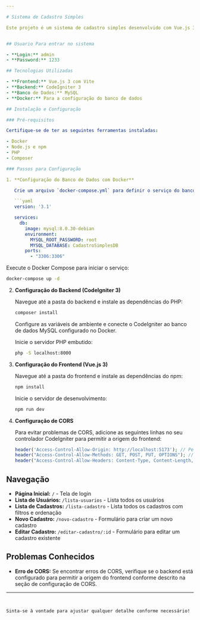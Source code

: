 ```yaml
---

# Sistema de Cadastro Simples

Este projeto é um sistema de cadastro simples desenvolvido com Vue.js 3 no frontend e CodeIgniter 3 no backend, utilizando Docker para a configuração do banco de dados MySQL.


## Usuario Para entrar no sistema

- **Login:** admin
- **Password:** 1233

## Tecnologias Utilizadas

- **Frontend:** Vue.js 3 com Vite
- **Backend:** CodeIgniter 3
- **Banco de Dados:** MySQL
- **Docker:** Para a configuração do banco de dados

## Instalação e Configuração

### Pré-requisitos

Certifique-se de ter as seguintes ferramentas instaladas:

- Docker
- Node.js e npm
- PHP
- Composer

### Passos para Configuração

1. **Configuração do Banco de Dados com Docker**

   Crie um arquivo `docker-compose.yml` para definir o serviço do banco de dados MySQL:

   ```yaml
   version: '3.1'

   services:
     db:
       image: mysql:8.0.30-debian
       environment:
         MYSQL_ROOT_PASSWORD: root
         MYSQL_DATABASE: CadastroSimplesDB
       ports:
         - "3306:3306"
   ```

   Execute o Docker Compose para iniciar o serviço:

   ```bash
   docker-compose up -d
   ```

2. **Configuração do Backend (CodeIgniter 3)**

   Navegue até a pasta do backend e instale as dependências do PHP:

   ```bash
   composer install
   ```

   Configure as variáveis de ambiente e conecte o CodeIgniter ao banco de dados MySQL configurado no Docker.

   Inicie o servidor PHP embutido:

   ```bash
   php -S localhost:8000
   ```

3. **Configuração do Frontend (Vue.js 3)**

   Navegue até a pasta do frontend e instale as dependências do npm:

   ```bash
   npm install
   ```

   Inicie o servidor de desenvolvimento:

   ```bash
   npm run dev
   ```

4. **Configuração de CORS**

   Para evitar problemas de CORS, adicione as seguintes linhas no seu controlador CodeIgniter para permitir a origem do frontend:

   ```php
   header('Access-Control-Allow-Origin: http://localhost:5173'); // Permitir apenas a origem do seu frontend
   header("Access-Control-Allow-Methods: GET, POST, PUT, OPTIONS"); // Métodos permitidos
   header("Access-Control-Allow-Headers: Content-Type, Content-Length, Accept-Encoding"); // Cabeçalhos permitidos
   ```

## Navegação

- **Página Inicial:** `/` - Tela de login
- **Lista de Usuários:** `/lista-usuarios` - Lista todos os usuários
- **Lista de Cadastros:** `/lista-cadastro` - Lista todos os cadastros com filtros e ordenação
- **Novo Cadastro:** `/novo-cadastro` - Formulário para criar um novo cadastro
- **Editar Cadastro:** `/editar-cadastro/:id` - Formulário para editar um cadastro existente

## Problemas Conhecidos

- **Erro de CORS:** Se encontrar erros de CORS, verifique se o backend está configurado para permitir a origem do frontend conforme descrito na seção de configuração de CORS.

---
```


Sinta-se à vontade para ajustar qualquer detalhe conforme necessário!
